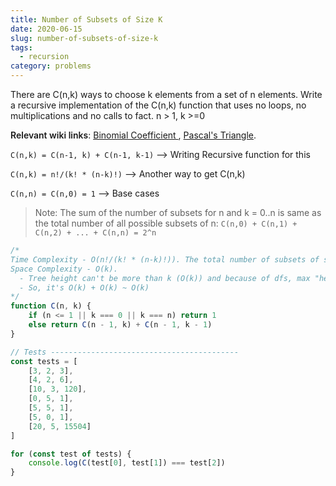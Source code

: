 ```yaml
---
title: Number of Subsets of Size K
date: 2020-06-15
slug: number-of-subsets-of-size-k
tags:
  - recursion
category: problems
---
```


There are C(n,k) ways to choose k elements from a set of n elements. Write a recursive implementation of the C(n,k) function that uses no loops, no multiplications and no calls to fact. n > 1, k >=0

<span style="font-weight: 600;">Relevant wiki links</span>: [Binomial Coefficient ](https://en.wikipedia.org/wiki/Binomial_coefficient#Combinatorics_and_statistics), [Pascal's Triangle](zhttps://en.wikipedia.org/wiki/Pascal%27s_triangle).

`C(n,k) = C(n-1, k) + C(n-1, k-1)` --> Writing Recursive function for this

`C(n,k) = n!/(k! * (n-k)!)` --> Another way to get C(n,k)

`C(n,n) = C(n,0) = 1` --> Base cases

> Note: The sum of the number of subsets for n and k = 0..n is same as the total number of all possible subsets of n: `C(n,0) + C(n,1) + C(n,2) + ... + C(n,n) = 2^n`

```js
/*
Time Complexity - O(n!/(k! * (n-k)!)). The total number of subsets of size k
Space Complexity - O(k).
  - Tree height can't be more than k (O(k)) and because of dfs, max "held" values will be k (O(k))
  - So, it's O(k) + O(k) ~ O(k)
*/
function C(n, k) {
	if (n <= 1 || k === 0 || k === n) return 1
	else return C(n - 1, k) + C(n - 1, k - 1)
}

// Tests ------------------------------------------
const tests = [
	[3, 2, 3],
	[4, 2, 6],
	[10, 3, 120],
	[0, 5, 1],
	[5, 5, 1],
	[5, 0, 1],
	[20, 5, 15504]
]

for (const test of tests) {
	console.log(C(test[0], test[1]) === test[2])
}
```
